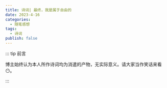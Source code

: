 ```yaml
---
title: 诗词| 最终，我是属于自由的
date: 2023-4-16
categories: 
  - 随笔感想
tags: 
  - 诗词
publish: false
---
```


::: tip 前言

 博主始终认为本人所作诗词均为消遣的产物，无实际意义。请大家当作笑话来看😶。

:::



<poem t="最终，我是属于自由的" :p="['楼台书画落日影，烟雨缥缈附虫鸣','苦饮人间青山酒，花易韶光醉春风','一抹山水长轴绿，青苔古道漫灯吟','执伞信步扶柔眉，明月羞遮满星辰','花颜黛发回眸笑，香凝雨歇人暂行','欲将纤手弄云月，复竖萧笛柳作声','水墨泪浓不成句，倾耳羡闻曲中情','何怨春风晚逢君，一枝红豆寄故人' ]"/>



